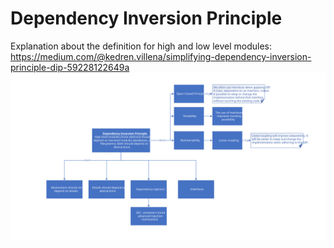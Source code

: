 # Dependency Inversion Principle
Explanation about the definition for high and low level modules: https://medium.com/@kedren.villena/simplifying-dependency-inversion-principle-dip-59228122649a 
![Dependency Inversion Principle](https://raw.githubusercontent.com/NiekBeijloos/SOLID/master/Dependency%20Inversion%20Principle/Dependency%20Inversion%20Principle.svg)
